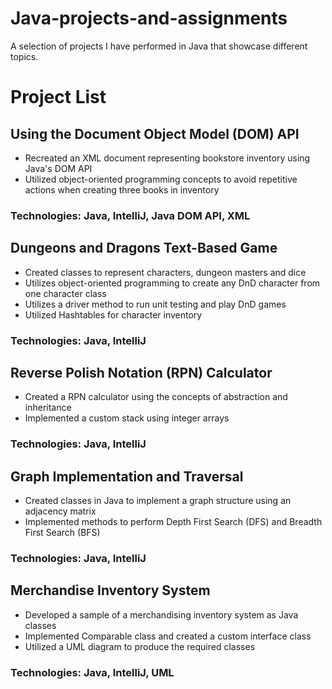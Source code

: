 # Java-projects-and-assignments
A selection of projects I have performed in Java that showcase different topics.
# Project List
## Using the Document Object Model (DOM) API
- Recreated an XML document representing bookstore inventory using Java's DOM API
- Utilized object-oriented programming concepts to avoid repetitive actions when creating three books in inventory
### Technologies: Java, IntelliJ, Java DOM API, XML

## Dungeons and Dragons Text-Based Game
- Created classes to represent characters, dungeon masters and dice
- Utilizes object-oriented programming to create any DnD character from one character class
- Utilizes a driver method to run unit testing and play DnD games
- Utilized Hashtables for character inventory
### Technologies: Java, IntelliJ

## Reverse Polish Notation (RPN) Calculator
- Created a RPN calculator using the concepts of abstraction and inheritance
- Implemented a custom stack using integer arrays
### Technologies: Java, IntelliJ

## Graph Implementation and Traversal
- Created classes in Java to implement a graph structure using an adjacency matrix
- Implemented methods to perform Depth First Search (DFS) and Breadth First Search (BFS)
### Technologies: Java, IntelliJ

## Merchandise Inventory System
- Developed a sample of a merchandising inventory system as Java classes
- Implemented Comparable<Item> class and created a custom interface class
- Utilized a UML diagram to produce the required classes
### Technologies: Java, IntelliJ, UML
